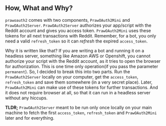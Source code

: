 ## How, What and Why?

`prawoauth2` comes with two components, `PrawOAuth2Mini` and `PrawOAuth2Server`. `PrawOAuth2Server` authorizes your app/script with the Reddit account and gives you access token. `PrawOAuth2Mini` uses these tokens for all next transactions with Reddit. Remember, for a bot, you only need a valid `refresh_token` so it can *refresh* the expired `access_token`.

Why it is written like that? If you are writing a bot and running it on a headless server, something like Amazon AWS or Openshift, you cannot authorize your script with the Reddit account, as it tries to open the browser for authorization. This is one time only operation(if you pass the parameter `permanent`). So, I decided to break this into two parts. Run the `PrawOAuth2Server` locally on your computer, get the `access_token`, `refresh_token`  and save them somewhere (in a very secret place). Later, `PrawOAuth2Mini` can make use of these tokens for further transactions. And it does not require browser at all, so that it can run in a headless server without any hiccups.

**TLDR;** `PrawOAuth2Server` meant to be run only once locally on your main machine to fetch the first `access_token`, `refresh_token` and `PrawOAuth2Mini` later and for everything. 